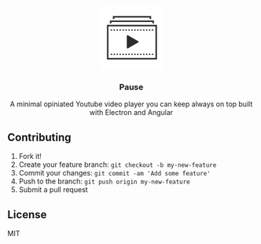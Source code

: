 <p align="center">
  <img src="https://raw.githubusercontent.com/baobabcoder/pause/master/build/icon.png" height="128">
  <h3 align="center">Pause</h3>
  <p align="center">A minimal opiniated Youtube video player you can keep always on top built with Electron and Angular<p>
</p>



## Contributing

1. Fork it!
2. Create your feature branch: `git checkout -b my-new-feature`
3. Commit your changes: `git commit -am 'Add some feature'`
4. Push to the branch: `git push origin my-new-feature`
5. Submit a pull request

## License

MIT
